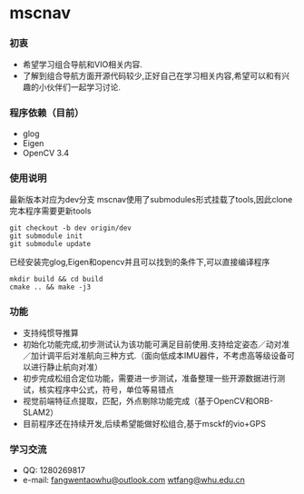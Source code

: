 # mscnav
### 初衷
- 希望学习组合导航和VIO相关内容.
- 了解到组合导航方面开源代码较少,正好自己在学习相关内容,希望可以和有兴趣的小伙伴们一起学习讨论.

### 程序依赖（目前）
- glog 
- Eigen
- OpenCV 3.4

### 使用说明
最新版本对应为dev分支
mscnav使用了submodules形式挂载了tools,因此clone完本程序需要更新tools

```shell
git checkout -b dev origin/dev
git submodule init
git submodule update
```
已经安装完glog,Eigen和opencv并且可以找到的条件下,可以直接编译程序
```shell
mkdir build && cd build 
cmake .. && make -j3
```

### 功能
- 支持纯惯导推算
- 初始化功能完成,初步测试认为该功能可满足目前使用.支持给定姿态／动对准／加计调平后对准航向三种方式.（面向低成本IMU器件，不考虑高等级设备可以进行静止航向对准）
- 初步完成松组合定位功能，需要进一步测试，准备整理一些开源数据进行测试，核实程序中公式，符号，单位等易错点
- 视觉前端特征点提取，匹配，外点剔除功能完成（基于OpenCV和ORB-SLAM2）
- 目前程序还在持续开发,后续希望能做好松组合,基于msckf的vio+GPS

### 学习交流
- QQ: 1280269817
- e-mail: fangwentaowhu@outlook.com   wtfang@whu.edu.cn
